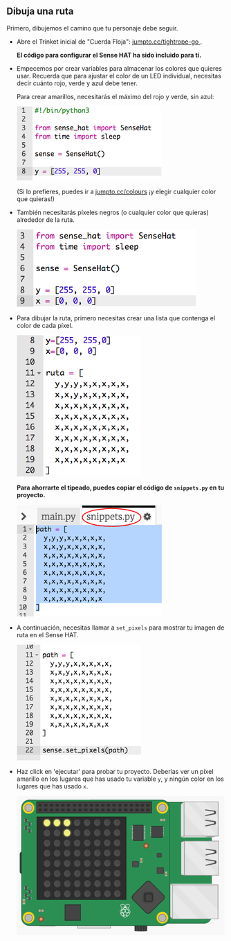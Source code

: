 ## Dibuja una ruta

Primero, dibujemos el camino que tu personaje debe seguir.

+ Abre el Trinket inicial de "Cuerda Floja": <a href="http://jumpto.cc/tightrope-go" target="_blank"> jumpto.cc/tightrope-go </a>.
    
    **El código para configurar el Sense HAT ha sido incluido para ti.**

+ Empecemos por crear variables para almacenar los colores que quieres usar. Recuerda que para ajustar el color de un LED individual, necesitas decir cuánto rojo, verde y azul debe tener.
    
    Para crear amarillos, necesitarás el máximo del rojo y verde, sin azul:
    
    ![captura de pantalla](images/tightrope-yellow.png)
    
    (Si lo prefieres, puedes ir a [jumpto.cc/colours](http://jumpto.cc/colours) ¡y elegir cualquier color que quieras!)

+ También necesitarás píxeles negros (o cualquier color que quieras) alrededor de la ruta.
    
    ![captura de pantalla](images/tightrope-black.png)

+ Para dibujar la ruta, primero necesitas crear una lista que contenga el color de cada píxel.
    
    ![captura de pantalla](images/tightrope-path.png)
    
    **Para ahorrarte el tipeado, puedes copiar el código de `snippets.py` en tu proyecto.**
    
    ![captura de pantalla](images/tightrope-snippets.png)

+ A continuación, necesitas llamar a `set_pixels` para mostrar tu imagen de ruta en el Sense HAT.
    
    ![captura de pantalla](images/tightrope-set-pixels.png)

+ Haz click en 'ejecutar' para probar tu proyecto. Deberías ver un píxel amarillo en los lugares que has usado tu variable `y`, y ningún color en los lugares que has usado `x`.
    
    ![captura de pantalla](images/tightrope-path-test.png)
